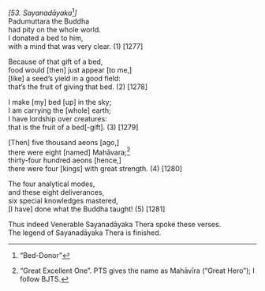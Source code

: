 *\[53. Sayanadāyaka*[^1]*\]*  
Padumuttara the Buddha  
had pity on the whole world.  
I donated a bed to him,  
with a mind that was very clear. (1) \[1277\]

Because of that gift of a bed,  
food would \[then\] just appear \[to me,\]  
\[like\] a seed’s yield in a good field:  
that’s the fruit of giving that bed. (2) \[1278\]

I make \[my\] bed \[up\] in the sky;  
I am carrying the \[whole\] earth;  
I have lordship over creatures:  
that is the fruit of a bed\[-gift\]. (3) \[1279\]

\[Then\] five thousand aeons \[ago,\]  
there were eight \[named\] Mahāvara;[^2]  
thirty-four hundred aeons \[hence,\]  
there were four \[kings\] with great strength. (4) \[1280\]

The four analytical modes,  
and these eight deliverances,  
six special knowledges mastered,  
\[I have\] done what the Buddha taught! (5) \[1281\]

Thus indeed Venerable Sayanadāyaka Thera spoke these verses.  
The legend of Sayanadāyaka Thera is finished.  
[^1]: “Bed-Donor”  
[^2]: “Great Excellent One”. PTS gives the name as Mahāvīra (“Great
    Hero”); I follow BJTS.
